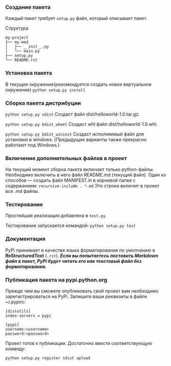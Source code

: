 ### Создание пакета
Каждый пакет требует `setup.py` файл, который описывает пакет.

Структура

```
my-project
├── my-mod
│   ├── __init__.py
│   └── main.py
├── setup.py
└── README.rst
```

### Установка пакета
В текущее окружение(рекомендуется создать новое виртуальное окружение)
```python setup.py install```

### Сборка пакета дистрибуции
```python setup.py sdist```
Создаст файл dist/helloworld-1.0.tar.gz. 

`python setup.py bdist_wheel`
Создаст whl файл dist/helloworld-1.0.whl.

`python setup.py bdist_wininst`
Создаст исполняемый файл для установки в windows. (Предыдущие варианты также прекрасно работают под Windows.) 

### Включение дополнительных файлов в проект
На текущий момент сборка пакета включает  только python-файлы.
Необходимо включить в него файл README.md (текущий файл).
Один из способов — создать файл MANIFEST.in в корневой папке с содержанием:
`recursive-include . *.md`
Это строка включит в проект все .md файлы.

### Тестирование

Простейшая реализация добавлена в `test.py`.

Тестирование запускается командой:
`python setup.py test`

### Документация

PyPi принимает в качестве языка форматирования по умолчанию в **ReStructuredText** (`.rst`).
***Если вы попытаетесь поставить Markdown файл в пакет, PyPi будет читать его как текстовый файл без форматирования.***

### Публикация пакета на pypi.python.org
Прежде чем вы сможете опубликовать свой проект вам необходимо зарегистрироваться на PyPi. 
Запишите ваши реквизиты в файле ~/.pypirc:
```
[distutils]
index-servers = pypi

[pypi]
username:<username>
password:<password>
```
Проект готов к публикации. Достаточно ввести соответствующую команду:

`python setup.py register sdist upload`